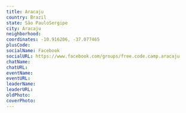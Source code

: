 ```yaml
---
title: Aracaju
country: Brazil
state: São PauloSergipe
city: Aracaju
neighborhood: 
coordinates: -10.916206, -37.077465
plusCode:
socialName: Facebook
socialURL: https://www.facebook.com/groups/free.code.camp.aracaju
chatName:
chatURL:
eventName:
eventURL:
leaderName:
leaderURL:
oldPhoto: 
coverPhoto:
---
```

